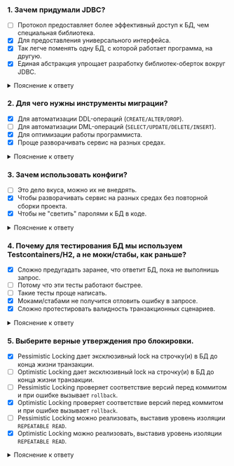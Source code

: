 ### 1. Зачем придумали JDBC?

- [ ] Протокол предоставляет более эффективный доступ к БД, чем специальная библиотека.
- [x] Для предоставления универсального интерфейса.
- [x] Так легче поменять одну БД, с которой работает программа, на другую.
- [x] Единая абстракция упрощает разработку библиотек-оберток вокруг JDBC.

<details>
<summary>Пояснение к ответу</summary>

- [ ] Протокол предоставляет более эффективный доступ к БД, чем специальная библиотека.
    - JDBC сам по себе является обычной абстракцией. Так что ускорения здесь не будет.
- [x] Для предоставления универсального интерфейса.
    - Верно! Так легче писать код.
- [x] Так легче поменять одну БД, с которой работает программа, на другую.
    - Точно! Можно поменять одну реализацию в JDBC на другую, но без необходимости переписывать код.
- [x] Единая абстракция упрощает разработку библиотек-оберток вокруг JDBC.
    - Правильно! Тот же JDBI, что мы разбирали в модуле, оборачивает JDBC, но не завязывается на
      конкретных провайдерах (PostgreSQL/MySQl/Oracle и так далее).

</details> 

### 2. Для чего нужны инструменты миграции?

- [x] Для автоматизации DDL-операций (`CREATE/ALTER/DROP`).
- [ ] Для автоматизации DML-операций (`SELECT/UPDATE/DELETE/INSERT`).
- [x] Для оптимизации работы программиста.
- [x] Проще разворачивать сервис на разных средах.

<details>
<summary>Пояснение к ответу</summary>

- [x] Для автоматизации DDL-операций (`CREATE/ALTER/DROP`).
    - Правильно! Чтобы не создавать каждый раз новые таблицы вручную, можем воспользоваться
      инструментом миграций, который будет запускаться автоматически.
- [ ] Для автоматизации DML-операций (`SELECT/UPDATE/DELETE/INSERT`).
    - Неверно. DML-операции выполняются при работе самого приложения. Их не нужно дополнительно
      автоматизировать.
- [x] Для оптимизации работы программиста.
    - Точно! Благодаря миграциям все таблицы создаются автоматически как в тестах, так и при
      запуске приложения на любой среде.
- [x] Проще разворачивать сервис на разных средах.
    - Конечно! Вам не нужно беспокоиться о предварительном создании таблиц при деплое на среду:
      инструмент миграции сделает это автоматически.

</details> 

### 3. Зачем использовать конфиги?

- [ ] Это дело вкуса, можно их не внедрять.
- [x] Чтобы разворачивать сервис на разных средах без повторной сборки проекта.
- [x] Чтобы не "светить" паролями к БД в коде.

<details>
<summary>Пояснение к ответу</summary>

- [ ] Это дело вкуса, можно их не внедрять.
    - Неверно. Конфиги - важная часть любого приложения и обойти их не получится.
- [x] Чтобы разворачивать сервис на разных средах без повторной сборки проекта.
    - Правильно! В коде мы не используем значения для подключения к внешним сервисам напрямую.
      Поэтому у нас есть возможность собрать проект один раз и деплоить его везде, перопределяя лишь
      конфиги.
- [x] Чтобы не "светить" паролями к БД в коде.
    - Верно подмечено! Если вы "хардкодите" значения в коде, то не только уменьшаете его гибкость,
      но и делаете менее безопасным. Например, злоумышленник может увидеть данные подключения к БД в
      истории Git и воспользоваться ими.

</details> 

### 4. Почему для тестирования БД мы используем Testcontainers/H2, а не моки/стабы, как раньше?

- [x] Сложно предугадать заранее, что ответит БД, пока не выполнишь запрос.
- [ ] Потому что эти тесты работают быстрее.
- [ ] Такие тесты проще написать.
- [x] Моками/стабами не получится отловить ошибку в запросе.
- [x] Сложно протестировать валидность транзакционных сценариев.

<details>
<summary>Пояснение к ответу</summary>

- [x] Сложно предугадать заранее, что ответит БД, пока не выполнишь запрос.
    - Верно! В данном случае моки и стабы будут самообманом, потому что мы можем настроить их так,
      что они всегда будут отвечать положительно.
- [ ] Потому что эти тесты работают быстрее.
    - Неверно. Тесты с применением H2 или Testcontainers работают медленнее.
- [ ] Такие тесты проще написать.
    - Неверно. Интеграционные тесты намного сложнее в составлении и поддержке. Как минимум потому
      что используется общий ресурс - БД. Всегда есть риск того, что тесты начнут зависеть друг от
      друга.
- [x] Моками/стабами не получится отловить ошибку в запросе.
    - Конечно! Если у вас ошибка в самом запросе, вы не сможете ее протестировать моками.
- [x] Сложно протестировать валидность транзакционных сценариев.
    - Правильно! Транзакционность сложно протестировать на обычной stub-реализации.

</details> 

### 5. Выберите верные утверждения про блокировки.

- [x] Pessimistic Locking дает эксклюзивный lock на строчку(и) в БД до конца жизни транзакции.
- [ ] Optimistic Locking дает эксклюзивный lock на строчку(и) в БД до конца жизни транзакции.
- [ ] Pessimistic Locking проверяет соответствие версий перед коммитом и при ошибке
  вызывает `rollback`.
- [x] Optimistic Locking проверяет соответствие версий перед коммитом и при ошибке
  вызывает `rollback`.
- [ ] Pessimistic Locking можно реализовать, выставив уровень изоляции `REPEATABLE READ`.
- [x] Optimistic Locking можно реализовать, выставив уровень изоляции `REPEATABLE READ`.

<details>
<summary>Пояснение к ответу</summary>

- [x] Pessimistic Locking дает эксклюзивный lock на строчку(и) в БД до конца жизни транзакции.
    - Верно!
- [ ] Optimistic Locking дает эксклюзивный lock на строчку(и) в БД до конца жизни транзакции.
    - Неверно. Такое поведение характерно для Pessimistic Locking.
- [ ] Pessimistic Locking проверяет соответствие версий перед коммитом и при ошибке
  вызывает `rollback`.
    - Неверно. Такое поведение характерно для Optimistic Locking.
- [x] Optimistic Locking проверяет соответствие версий перед коммитом и при ошибке
  вызывает `rollback`.
    - Верно!
- [ ] Pessimistic Locking можно реализовать, выставив уровень изоляции `REPEATABLE READ`.
    - Неверно. Так можно реализовать Optimistic Locking.
- [x] Optimistic Locking можно реализовать, выставив уровень изоляции `REPEATABLE READ`.
    - Верно!

</details> 